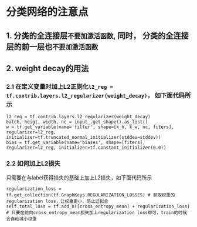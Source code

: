 
# 分类网络的注意点
## 1. 分类的全连接层`不要加激活函数`, 同时， 分类的全连接层的前一层也`不要加激活函数`
## 2. weight decay的用法
### 2.1 在定义变量时加上L2正则化`l2_reg = tf.contrib.layers.l2_regularizer(weight_decay)`， 如下面代码所示
````
l2_reg = tf.contrib.layers.l2_regularizer(weight_decay)
batch, heigt, width, nc = input_.get_shape().as_list()
w = tf.get_variable(name='filter', shape=[k_h, k_w, nc, fiters], regularizer=l2_reg,
initializer=tf.truncated_normal_initializer(stddev=stddev))
bias = tf.get_variable(name='biases', shape=[fiters], regularizer=l2_reg, initializer=tf.constant_initializer(0.0))
````
### 2.2 如何加上L2损失
只需要在与label获得损失的基础上加上L2损失，如下面代码所示
````
regularization_loss = tf.get_collection(tf.GraphKeys.REGULARIZATION_LOSSES) # 获取权重的regularization loss，让权重更小，防止过拟合
self.total_loss = tf.add_n([cross_entropy_mean] + regularization_loss) # 只要在前向cross_entropy_mean损失加上regularization loss即可，train的时候会自动减小权重
````




